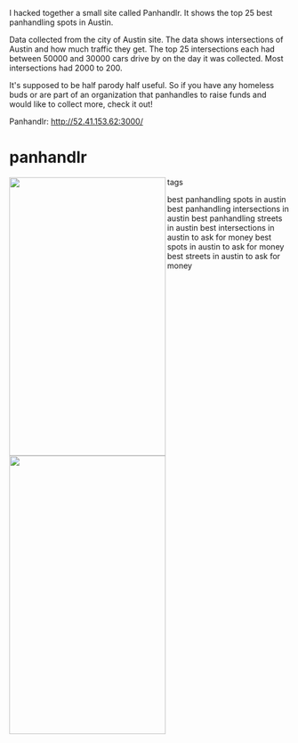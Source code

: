 I hacked together a small site called Panhandlr. It shows the top 25 best panhandling spots in Austin. 

Data collected from the city of Austin site. The data shows intersections of Austin and how much traffic they get. The top 25 intersections each had between 50000 and 30000 cars drive by on the day it was collected. Most intersections had 2000 to 200.

It's supposed to be half parody half useful. So if you have any homeless buds or are part of an organization that panhandles to raise funds and would like to collect more, check it out!

Panhandlr:
http://52.41.153.62:3000/

# panhandlr

<img src="http://i.imgur.com/4ufocHc.jpg" align="left" height="500" width="281" >
<img src="http://i.imgur.com/acdGLyL.jpg" align="left" height="500" width="281" >



tags

best panhandling spots in austin
best panhandling intersections in austin
best panhandling streets in austin
best intersections in austin to ask for money
best spots in austin to ask for money
best streets in austin to ask for money